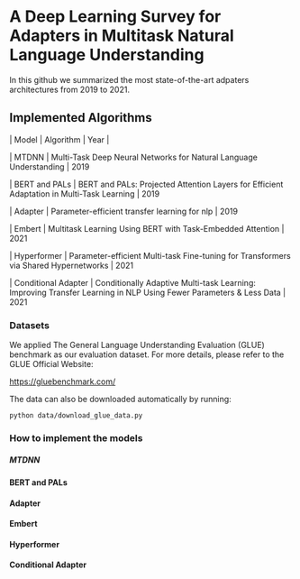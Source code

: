 # A Deep Learning Survey for Adapters in Multitask Natural Language Understanding

In this github we summarized the most state-of-the-art adpaters architectures from 2019 to 2021.

## Implemented Algorithms


| Model | Algorithm | Year |



|  MTDNN  | Multi-Task Deep Neural Networks for Natural Language Understanding | 2019 

|  BERT and PALs  | BERT and PALs: Projected Attention Layers for Efficient Adaptation in Multi-Task Learning | 2019 

|  Adapter  | Parameter-efficient transfer learning for nlp | 2019 

|  Embert  | Multitask Learning Using BERT with Task-Embedded Attention | 2021 

|  Hyperformer  | Parameter-efficient Multi-task Fine-tuning for Transformers via Shared Hypernetworks | 2021 

|  Conditional Adapter   | Conditionally Adaptive Multi-task Learning: Improving Transfer Learning in NLP Using Fewer Parameters & Less Data | 2021 



### Datasets

We applied The General Language Understanding Evaluation (GLUE) benchmark as our evaluation dataset. For more details, please refer to the GLUE Official Website:

https://gluebenchmark.com/

The data can also be downloaded automatically by running:

```
python data/download_glue_data.py
```

### How to implement the models

##### MTDNN

#### BERT and PALs

#### Adapter

#### Embert

#### Hyperformer

#### Conditional Adapter 
